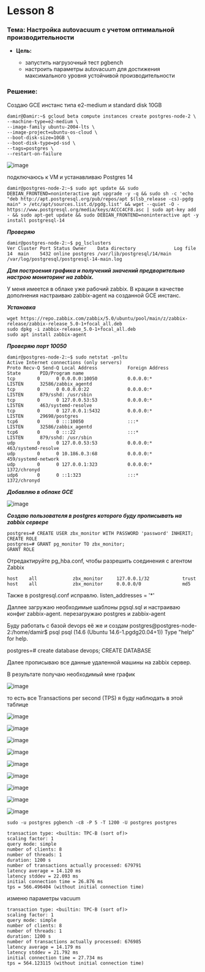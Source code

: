# Lesson 8
### Тема: Настройка autovacuum с учетом оптимальной производительности

* __Цель:__

  * запустить нагрузочный тест pgbench
  * настроить параметры autovacuum для достижения максимального уровня устойчивой производительности

### Решение:
Создаю GCE инстанс типа e2-medium и standard disk 10GB
```
damir@Damir:~$ gcloud beta compute instances create postgres-node-2 \
--machine-type=e2-medium \
--image-family ubuntu-2004-lts \
--image-project=ubuntu-os-cloud \
--boot-disk-size=10GB \
--boot-disk-type=pd-ssd \
--tags=postgres \
--restart-on-failure
```

![image](https://user-images.githubusercontent.com/85208391/202587302-dfa1936d-e0d9-4113-b0e8-ec29fb2242b6.png)


подключаюсь к VM и устанавливаю Postgres 14
```
damir@postgres-node-2:~$ sudo apt update && sudo DEBIAN_FRONTEND=noninteractive apt upgrade -y -q && sudo sh -c 'echo "deb http://apt.postgresql.org/pub/repos/apt $(lsb_release -cs)-pgdg main" > /etc/apt/sources.list.d/pgdg.list' && wget --quiet -O - https://www.postgresql.org/media/keys/ACCC4CF8.asc | sudo apt-key add - && sudo apt-get update && sudo DEBIAN_FRONTEND=noninteractive apt -y install postgresql-14
```

___Проверяю___
```
damir@postgres-node-2:~$ pg_lsclusters
Ver Cluster Port Status Owner    Data directory              Log file
14  main    5432 online postgres /var/lib/postgresql/14/main /var/log/postgresql/postgresql-14-main.log
```

___Для построения графика и получений значений предворительно настрою мониторинг на zabbix.___

У меня имеется в облаке уже рабочий zabbix. В крации в качестве дополнения настраиваю zabbix-agent на созданной GCE инстанс.

___Установка___

```
wget https://repo.zabbix.com/zabbix/5.0/ubuntu/pool/main/z/zabbix-release/zabbix-release_5.0-1+focal_all.deb
sudo dpkg -i zabbix-release_5.0-1+focal_all.deb
sudo apt install zabbix-agent
```
___Проверяю порт 10050___
```
damir@postgres-node-2:~$ sudo netstat -pnltu
Active Internet connections (only servers)
Proto Recv-Q Send-Q Local Address           Foreign Address         State       PID/Program name    
tcp        0      0 0.0.0.0:10050           0.0.0.0:*               LISTEN      32586/zabbix_agentd 
tcp        0      0 0.0.0.0:22              0.0.0.0:*               LISTEN      879/sshd: /usr/sbin 
tcp        0      0 127.0.0.53:53           0.0.0.0:*               LISTEN      463/systemd-resolve 
tcp        0      0 127.0.0.1:5432          0.0.0.0:*               LISTEN      29698/postgres      
tcp6       0      0 :::10050                :::*                    LISTEN      32586/zabbix_agentd 
tcp6       0      0 :::22                   :::*                    LISTEN      879/sshd: /usr/sbin 
udp        0      0 127.0.0.53:53           0.0.0.0:*                           463/systemd-resolve 
udp        0      0 10.186.0.3:68           0.0.0.0:*                           459/systemd-network 
udp        0      0 127.0.0.1:323           0.0.0.0:*                           1372/chronyd        
udp6       0      0 ::1:323                 :::*                                1372/chronyd
```
___Добавляю в облаке GCE___ 

![image](https://user-images.githubusercontent.com/85208391/202591961-ae4862ab-4a5f-4013-86ef-f3d47903338d.png)


___Создаю пользователя в postgres которого буду прописывать на zabbix сервере___
```
postgres=# CREATE USER zbx_monitor WITH PASSWORD 'password' INHERIT;
CREATE ROLE
postgres=# GRANT pg_monitor TO zbx_monitor;
GRANT ROLE
```

Отредактируйте pg_hba.conf, чтобы разрешить соединения с агентом Zabbix

```
host    all             zbx_monitor     127.0.0.1/32            trust
host    all             zbx_monitor     0.0.0.0/0               md5
```

Также в postgresql.conf исправлю.
listen_addresses = '*'

Даллее загружаю необходимые шаблоны  pgsql.sql и настраиваю конфиг zabbix-agent. перезагружаю postgres и zabbix-agent

Буду работать с базой devops её же и создам
postgres@postgres-node-2:/home/damir$ psql
psql (14.6 (Ubuntu 14.6-1.pgdg20.04+1))
Type "help" for help.

postgres=# create database devops;
CREATE DATABASE


Далее прописываю все данные удаленной машины на zabbix сервер.

В результате получаю необходимый мне график

![image](https://user-images.githubusercontent.com/85208391/202597793-2f81a477-f7c8-423e-af67-66cbb7d28fef.png)

то есть все Transactions per second (TPS) я буду наблюдать в этой таблице


![image](https://user-images.githubusercontent.com/85208391/202756997-a6481fde-9d4e-4429-8d3b-ce0478cb0620.png)

![image](https://user-images.githubusercontent.com/85208391/202756813-3e573a49-c38a-4f1b-bfde-5cec2f4fda75.png)

![image](https://user-images.githubusercontent.com/85208391/202759350-c07dec25-5b7c-46cf-88ee-76a3e5499f06.png)

![image](https://user-images.githubusercontent.com/85208391/202759795-b582f346-e89f-472d-90d3-7f151a0e5f7b.png)

![image](https://user-images.githubusercontent.com/85208391/202760279-85f50eb8-3aa6-4bcb-953d-886694835c72.png)

![image](https://user-images.githubusercontent.com/85208391/202760794-cedd3668-5e69-41c6-86fa-5d4903cd91d4.png)

![image](https://user-images.githubusercontent.com/85208391/202761058-8f25dd96-7148-4e3d-aeb6-cda469bc973b.png)

![image](https://user-images.githubusercontent.com/85208391/202761353-36c71d68-5a87-4f0d-9141-714e94ae7938.png)

![image](https://user-images.githubusercontent.com/85208391/202761986-f56beaad-1300-4c82-805a-d14525328694.png)


```
sudo -u postgres pgbench -c8 -P 5 -T 1200 -U postgres postgres

transaction type: <builtin: TPC-B (sort of)>
scaling factor: 1
query mode: simple
number of clients: 8
number of threads: 1
duration: 1200 s
number of transactions actually processed: 679791
latency average = 14.120 ms
latency stddev = 22.093 ms
initial connection time = 26.876 ms
tps = 566.496404 (without initial connection time)
```

изменю параметры vacuum
```
transaction type: <builtin: TPC-B (sort of)>
scaling factor: 1
query mode: simple
number of clients: 8
number of threads: 1
duration: 1200 s
number of transactions actually processed: 676985
latency average = 14.179 ms
latency stddev = 21.792 ms
initial connection time = 27.734 ms
tps = 564.123115 (without initial connection time)
```







